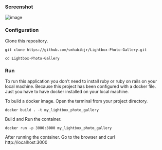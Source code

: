 ### Screenshot

![image](https://user-images.githubusercontent.com/77357735/216818927-bc31ea9e-0595-4b77-8b5e-e93b3167c250.png)

### Configuration

Clone this repository.
````
git clone https://github.com/smhabibjr/Lightbox-Photo-Gallery.git
````

````
cd Lightbox-Photo-Gallery
````

### Run

To run this application you don't need to install ruby or ruby on rails on your local machine. Because this project has been configured with a docker file. Just you have to have docker installed on your local machine.

To build a docker image. Open the terminal from your project directory.
````
docker build . -t my_lightbox_photo_gallery
````
Build and Run the container.
````
docker run -p 3000:3000 my_lightbox_photo_gallery
````
After running the container. Go to the browser and curl http://localhost:3000
